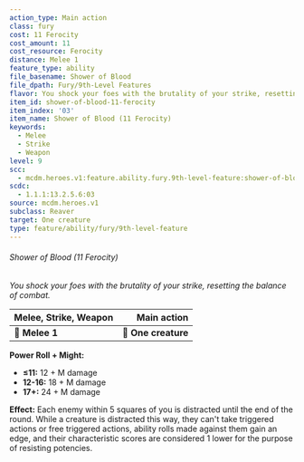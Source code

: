 ```yaml
---
action_type: Main action
class: fury
cost: 11 Ferocity
cost_amount: 11
cost_resource: Ferocity
distance: Melee 1
feature_type: ability
file_basename: Shower of Blood
file_dpath: Fury/9th-Level Features
flavor: You shock your foes with the brutality of your strike, resetting the balance of combat.
item_id: shower-of-blood-11-ferocity
item_index: '03'
item_name: Shower of Blood (11 Ferocity)
keywords:
  - Melee
  - Strike
  - Weapon
level: 9
scc:
  - mcdm.heroes.v1:feature.ability.fury.9th-level-feature:shower-of-blood-11-ferocity
scdc:
  - 1.1.1:13.2.5.6:03
source: mcdm.heroes.v1
subclass: Reaver
target: One creature
type: feature/ability/fury/9th-level-feature
---
```


###### Shower of Blood (11 Ferocity)

*You shock your foes with the brutality of your strike, resetting the balance of combat.*

| **Melee, Strike, Weapon** |     **Main action** |
| ------------------------- | ------------------: |
| **📏 Melee 1**            | **🎯 One creature** |

**Power Roll + Might:**

- **≤11:** 12 + M damage
- **12-16:** 18 + M damage
- **17+:** 24 + M damage

**Effect:** Each enemy within 5 squares of you is distracted until the end of the round. While a creature is distracted this way, they can't take triggered actions or free triggered actions, ability rolls made against them gain an edge, and their characteristic scores are considered 1 lower for the purpose of resisting potencies.

